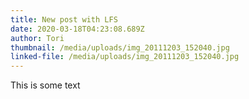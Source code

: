 ```yaml
---
title: New post with LFS
date: 2020-03-18T04:23:08.689Z
author: Tori
thumbnail: /media/uploads/img_20111203_152040.jpg
linked-file: /media/uploads/img_20111203_152040.jpg
---
```

This is some text
